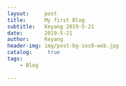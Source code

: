 ```yaml
---
layout:     post
title:      My first Blog
subtitle:   Keyang 2019-5-21
date:       2019-5-21
author:     Keyang
header-img: img/post-bg-ios9-web.jpg
catalog: 	 true
tags:
    - Blog
    
---
```

